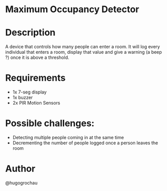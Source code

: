 # Maximum Occupancy Detector

# Description
A device that controls how many people can enter a room. It will log every individual that enters a room, display that value and give a warning (a beep ?) once it is above a threshold.

# Requirements
* 1x 7-seg display
* 1x buzzer
* 2x PIR Motion Sensors

# Possible challenges:
* Detecting multiple people coming in at the same time
* Decrementing the number of people logged once a person leaves the room

# Author
@hugogrochau

